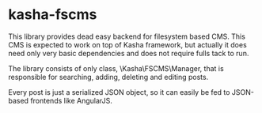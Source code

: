 # kasha-fscms

This library provides dead easy backend for filesystem based CMS.
This CMS is expected to work on top of Kasha framework, but actually it does need only very basic dependencies and does not require fulls tack to run.

The library consists of only class, \Kasha\FSCMS\Manager, that is responsible for searching, adding, deleting and editing posts.

Every post is just a serialized JSON object, so it can easily be fed to JSON-based frontends like AngularJS.

